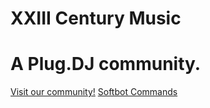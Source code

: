 XXIII Century Music
=======
A Plug.DJ community.
=======

[Visit our community!](https://plug.dj/century)
[Softbot Commands](http://forum.hivemc.com)
